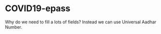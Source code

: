 # COVID19-epass
Why do we need to fill a lots of fields? Instead we can use Universal Aadhar Number. 
